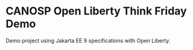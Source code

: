 # CANOSP Open Liberty Think Friday Demo

Demo project using Jakarta EE 9 specifications with Open Liberty.


